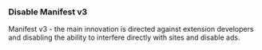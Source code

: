 ### Disable Manifest v3
Manifest v3 - the main innovation is directed against extension developers and disabling the ability to interfere directly with sites and disable ads.

